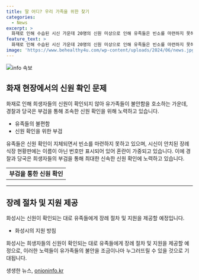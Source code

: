 ```yaml
---
title: 딸 어디? 우리 가족을 위한 찾기
categories:
  - News
excerpt: >
  화재로 인해 수습된 시신 가운데 20명의 신원 미상으로 인해 유족들은 빈소를 마련하지 못하고 있습니다. 희생자들 가운데 외국인이 많아 신원 확인이 어려워지고, 유가족들은 장례 절차를 기다리는 고통을 겪고 있습니다. 한국인 50대 직원의 시신을 실은 차량은 미처 연락을 받지 못한 유가족들의 항의로 다시 돌아왔습니다. 경찰은 부검을 진행하여 신원과 사망 원인을 확인하고, 화성시는 유족들을 지원할 방침입니다. 사고로 인한 유가족들의 절실한 상황이 강조됩니다.
feature_text: >
  화재로 인해 수습된 시신 가운데 20명의 신원 미상으로 인해 유족들은 빈소를 마련하지 못하고 있습니다. 희생자들 가운데 외국인이 많아 신원 확인이 어려워지고, 유가족들은 장례 절차를 기다리는 고통을 겪고 있습니다. 한국인 50대 직원의 시신을 실은 차량은 미처 연락을 받지 못한 유가족들의 항의로 다시 돌아왔습니다. 경찰은 부검을 진행하여 신원과 사망 원인을 확인하고, 화성시는 유족들을 지원할 방침입니다. 사고로 인한 유가족들의 절실한 상황이 강조됩니다.
image: 'https://www.behealthy4u.com/wp-content/uploads/2024/06/news.jpg'
---
```


<p><img src="https://www.behealthy4u.com/wp-content/uploads/2024/06/news.jpg" alt="info 속보" /></p>

<h2 data-ke-size="size26">화재 현장에서의 신원 확인 문제</h2>

<p data-ke-size="size16">화재로 인해 희생자들의 신원이 확인되지 않아 유가족들이 불안함을 호소하는 가운데, 경찰과 당국은 부검을 통해 조속한 신원 확인을 위해 노력하고 있습니다.</p>

<ul>
    <li>유족들의 불편함</li>
    <li>신원 확인을 위한 부검</li>
</ul>

<p data-ke-size="size16">유족들은 신원 확인이 지체되면서 빈소를 마련하지 못하고 있으며, 시신이 안치된 장례식장 현황판에는 이름이 아닌 번호만 표시되어 있어 혼란이 가중되고 있습니다. 이에 경찰과 당국은 희생자들의 부검을 통해 최대한 신속한 신원 확인에 노력하고 있습니다.</p>

<table>
    <tr>
        <td style="text-align: center; height: 17px;"><b>부검을 통한 신원 확인</b></td>
    </tr>
</table>

<hr>

<h2 data-ke-size="size26">장례 절차 및 지원 제공</h2>

<p data-ke-size="size16">화성시는 신원이 확인되는 대로 유족들에게 장례 절차 및 지원을 제공할 예정입니다.</p>

<ul>
    <li>화성시의 지원 방침</li>
</ul>

<p data-ke-size="size16">화성시는 희생자들의 신원이 확인되는 대로 유족들에게 장례 절차 및 지원을 제공할 예정으로, 이러한 노력들이 유가족들의 불안을 조금이나마 누그러뜨릴 수 있을 것으로 기대됩니다.</p>

<p data-ke-size="size16"></p>
생생한 뉴스, <a href="https://onioninfo.kr" rel="dofollow">onioninfo.kr</a>



